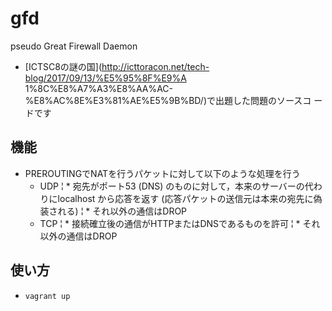 # gfd
pseudo Great Firewall Daemon

* [ICTSC8の謎の国](http://icttoracon.net/tech-blog/2017/09/13/%E5%95%8F%E9%A    1%8C%E8%A7%A3%E8%AA%AC-%E8%AC%8E%E3%81%AE%E5%9B%BD/)で出題した問題のソースコ    ードです

## 機能
* PREROUTINGでNATを行うパケットに対して以下のような処理を行う
  * UDP
  ¦ * 宛先がポート53 (DNS) のものに対して，本来のサーバーの代わりにlocalhost    から応答を返す (応答パケットの送信元は本来の宛先に偽装される)
  ¦ * それ以外の通信はDROP
  * TCP
  ¦ * 接続確立後の通信がHTTPまたはDNSであるものを許可
  ¦ * それ以外の通信はDROP

## 使い方
* `vagrant up`
